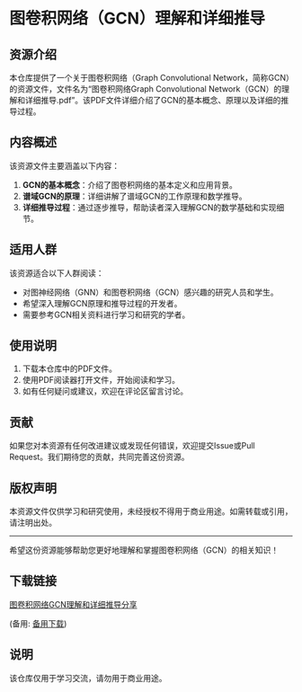 # 图卷积网络（GCN）理解和详细推导

## 资源介绍

本仓库提供了一个关于图卷积网络（Graph Convolutional Network，简称GCN）的资源文件，文件名为“图卷积网络Graph Convolutional Network（GCN）的理解和详细推导.pdf”。该PDF文件详细介绍了GCN的基本概念、原理以及详细的推导过程。

## 内容概述

该资源文件主要涵盖以下内容：

1. **GCN的基本概念**：介绍了图卷积网络的基本定义和应用背景。
2. **谱域GCN的原理**：详细讲解了谱域GCN的工作原理和数学推导。
3. **详细推导过程**：通过逐步推导，帮助读者深入理解GCN的数学基础和实现细节。

## 适用人群

该资源适合以下人群阅读：

- 对图神经网络（GNN）和图卷积网络（GCN）感兴趣的研究人员和学生。
- 希望深入理解GCN原理和推导过程的开发者。
- 需要参考GCN相关资料进行学习和研究的学者。

## 使用说明

1. 下载本仓库中的PDF文件。
2. 使用PDF阅读器打开文件，开始阅读和学习。
3. 如有任何疑问或建议，欢迎在评论区留言讨论。

## 贡献

如果您对本资源有任何改进建议或发现任何错误，欢迎提交Issue或Pull Request。我们期待您的贡献，共同完善这份资源。

## 版权声明

本资源文件仅供学习和研究使用，未经授权不得用于商业用途。如需转载或引用，请注明出处。

---

希望这份资源能够帮助您更好地理解和掌握图卷积网络（GCN）的相关知识！

## 下载链接
[图卷积网络GCN理解和详细推导分享](https://pan.quark.cn/s/cce2c23e7b37) 

(备用: [备用下载](https://pan.baidu.com/s/1iiWDI322dqUu_YhFIJnwFQ?pwd=1234))

## 说明

该仓库仅用于学习交流，请勿用于商业用途。

